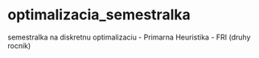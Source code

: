 # optimalizacia_semestralka

semestralka na diskretnu optimalizaciu - Primarna Heuristika - FRI (druhy rocnik)
